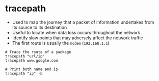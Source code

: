 # tracepath

- Used to map the journey that a packet of information undertakes from its source to its destination
- Useful to locate when data loss occurs throughout the network
- Identify slow points that may adversely affect the network traffic
- The first route is usually the `modem` (`192.168.1.1`)

```shell
# Trace the route of a package
tracepath "url/ip"
tracepath www.google.com

# Print both name and ip
tracepath "ip" -b
```
